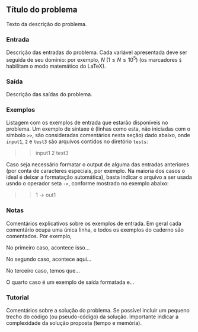## Título do problema

Texto da descrição do problema.

### Entrada

Descrição das entradas do problema. Cada variável apresentada deve ser seguida de seu domínio: por exemplo, $N$ $(1\leq N\leq 10^5)$ (os marcadores `$` habilitam o modo matemático do LaTeX).

### Saída

Descrição das saídas do problema.

### Exemplos

Listagem com os exemplos de entrada que estarão disponíveis no problema. Um exemplo de sintaxe é (linhas como esta, não iniciadas com o símbolo `>>`,  são consideradas comentários nesta seção) dado abaixo, onde `input1`, `2` e `test3` são arquivos contidos no diretório `tests`:

>> input1
>> 2
>> test3

Caso seja necessário formatar o output de alguma das entradas anteriores (por conta de caracteres especiais, por exemplo. Na maioria dos casos o ideal é deixar a formatação automática), basta indicar o arquivo a ser usada usndo o operador seta `->`, conforme mostrado no exemplo abaixo:

>> 1 -> out1

### Notas

Comentários explicativos sobre os exemplos de entrada. Em geral cada comentário ocupa uma única linha, e todos os exemplos do caderno são comentados. Por exemplo,

No primeiro caso, acontece isso...

No segundo caso, acontece aqui...

No terceiro caso, temos que...

O quarto caso é um exemplo de saída formatada e...


### Tutorial

Comentários sobre a solução do problema. Se possível incluir um pequeno trecho do código (ou
pseudo-código) da solução. Importante indicar a complexidade da solução proposta (tempo e memória).
